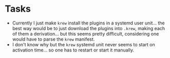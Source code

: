 # Tasks
* Currently I just make `krew` install the plugins in a systemd user unit... the best way would be to just download the plugins into `.krew`, making each of them a derivation... but this seems pretty difficult, considering one would have to parse the `krew` manifest.
* I don't know why but the `krew` systemd unit never seems to start on activation time... so one has to restart or start it manually.
